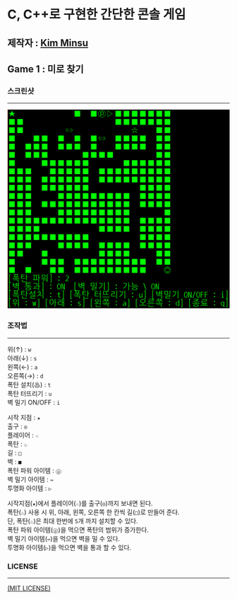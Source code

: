 C, C++로 구현한 간단한 콘솔 게임
================================
제작자 :  [Kim Minsu](https://github.com/alstn2468)
--------------------------------
## Game 1 : 미로 찾기

### 스크린샷
- - -
![Maze Game](images/1.png)

### 조작법
- - -
위(↑) : `w` <br/>
아래(↓) : `s` <br/>
왼쪽(←) : `a` <br/>
오른쪽(→) : `d` <br/>
폭탄 설치(♨) : `t` <br/>
폭탄 터뜨리기 : `u` <br/>
벽 밀기 ON/OFF : `i` <br/>


시작 지점 : `★` <br/>
출구 : `◎` <br/>
플레이어 : `☆` <br/>
폭탄 : `♨` <br/>
길 : `□` <br/>
벽 : `■` <br/>
폭탄 파워 아이템 : `ⓟ` <br/>
벽 밀기 아이템 : `⇔` <br/>
투명화 아이템 : `▷` <br/>


시작지점(`★`)에서 플레이어(`☆`)를 출구(`◎`)까지 보내면 된다.<br/>
폭탄(`♨`) 사용 시 위, 아래, 왼쪽, 오른쪽 한 칸씩 길(`□`)로 만들어 준다.<br/>
단, 폭탄(`♨`)은 최대 한번에 `5`개 까지 설치할 수 있다.<br/>
폭탄 파워 아이템(`ⓟ`)을 먹으면 폭탄의 범위가 증가한다.<br/>
벽 밀기 아이템(`⇔`)을 먹으면 벽을 밀 수 있다.<br/>
투명화 아이템(`▷`)을 먹으면 벽을 통과 할 수 있다. <br/>

### LICENSE
- - -
[(MIT LICENSE)](LICENSE)
